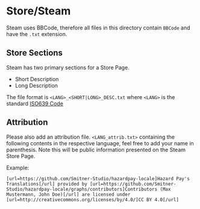 # Store/Steam

Steam uses BBCode, therefore all files in this directory contain `BBCode` and have the `.txt` extension. 

## Store Sections

Steam has two primary sections for a Store Page.

- Short Description
- Long Description

The file format is `<LANG>_<SHORT|LONG>_DESC.txt` where `<LANG>` is the standard [ISO639 Code](https://en.wikipedia.org/wiki/List_of_ISO_639_language_codes)


## Attribution

Please also add an attribution file. `<LANG_attrib.txt>` containing the following contents in the respective language, feel free to add your name in parenthesis. Note this will be public information presented on the Steam Store Page.

Example:
```
[url=https://github.com/Smitner-Studio/hazardpay-locale]Hazard Pay's Translations[/url] provided by [url=https://github.com/Smitner-Studio/hazardpay-locale/graphs/contributors]Contributors (Max Mustermann, John Doe)[/url] are licensed under [url=http://creativecommons.org/licenses/by/4.0/]CC BY 4.0[/url]
```

